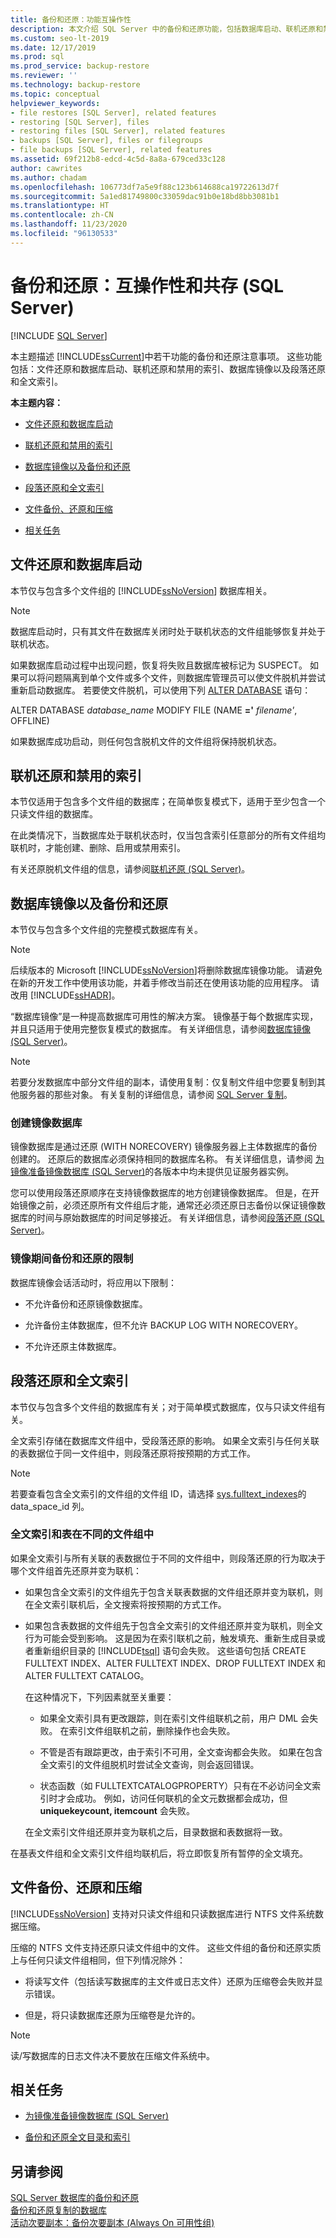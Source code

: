 ```yaml
---
title: 备份和还原：功能互操作性
description: 本文介绍 SQL Server 中的备份和还原功能，包括数据库启动、联机还原和禁用的索引以及数据库镜像。
ms.custom: seo-lt-2019
ms.date: 12/17/2019
ms.prod: sql
ms.prod_service: backup-restore
ms.reviewer: ''
ms.technology: backup-restore
ms.topic: conceptual
helpviewer_keywords:
- file restores [SQL Server], related features
- restoring [SQL Server], files
- restoring files [SQL Server], related features
- backups [SQL Server], files or filegroups
- file backups [SQL Server], related features
ms.assetid: 69f212b8-edcd-4c5d-8a8a-679ced33c128
author: cawrites
ms.author: chadam
ms.openlocfilehash: 106773df7a5e9f88c123b614688ca19722613d7f
ms.sourcegitcommit: 5a1ed81749800c33059dac91b0e18bd8bb3081b1
ms.translationtype: HT
ms.contentlocale: zh-CN
ms.lasthandoff: 11/23/2020
ms.locfileid: "96130533"
---
```

# <a name="backup-and-restore-interoperability-and-coexistence-sql-server"></a>备份和还原：互操作性和共存 (SQL Server)
 [!INCLUDE [SQL Server](../../includes/applies-to-version/sqlserver.md)]

  本主题描述 [!INCLUDE[ssCurrent](../../includes/sscurrent-md.md)]中若干功能的备份和还原注意事项。 这些功能包括：文件还原和数据库启动、联机还原和禁用的索引、数据库镜像以及段落还原和全文索引。  
  
 **本主题内容：**  
  
-   [文件还原和数据库启动](#FileRestoreAndDbStartup)  
  
-   [联机还原和禁用的索引](#OnlineRestoreAndDisabledIndexes)  
  
-   [数据库镜像以及备份和还原](#DbMandBnR)  
  
-   [段落还原和全文索引](#PiecemealAndFTIndexes)  
  
-   [文件备份、还原和压缩](#FileBnRandCompression)  
  
-   [相关任务](#RelatedTasks)  
  
##  <a name="file-restore-and-database-startup"></a><a name="FileRestoreAndDbStartup"></a> 文件还原和数据库启动  
 本节仅与包含多个文件组的 [!INCLUDE[ssNoVersion](../../includes/ssnoversion-md.md)] 数据库相关。  
  
> [!NOTE]  
>  数据库启动时，只有其文件在数据库关闭时处于联机状态的文件组能够恢复并处于联机状态。  
  
 如果数据库启动过程中出现问题，恢复将失败且数据库被标记为 SUSPECT。 如果可以将问题隔离到单个文件或多个文件，则数据库管理员可以使文件脱机并尝试重新启动数据库。 若要使文件脱机，可以使用下列 [ALTER DATABASE](../../t-sql/statements/alter-database-transact-sql.md) 语句：  
  
 ALTER DATABASE *database_name* MODIFY FILE (NAME **='** _filename_*_'_*, OFFLINE)  
  
 如果数据库成功启动，则任何包含脱机文件的文件组将保持脱机状态。  
  
##  <a name="online-restore-and-disabled-indexes"></a><a name="OnlineRestoreAndDisabledIndexes"></a> 联机还原和禁用的索引  
 本节仅适用于包含多个文件组的数据库；在简单恢复模式下，适用于至少包含一个只读文件组的数据库。  
  
 在此类情况下，当数据库处于联机状态时，仅当包含索引任意部分的所有文件组均联机时，才能创建、删除、启用或禁用索引。  
  
 有关还原脱机文件组的信息，请参阅[联机还原 (SQL Server)](../../relational-databases/backup-restore/online-restore-sql-server.md)。  
  
##  <a name="database-mirroring-and-backup-and-restore"></a><a name="DbMandBnR"></a> 数据库镜像以及备份和还原  
 本节仅与包含多个文件组的完整模式数据库有关。  
  
> [!NOTE]  
>  后续版本的 Microsoft [!INCLUDE[ssNoVersion](../../includes/ssnoversion-md.md)]将删除数据库镜像功能。 请避免在新的开发工作中使用该功能，并着手修改当前还在使用该功能的应用程序。 请改用 [!INCLUDE[ssHADR](../../includes/sshadr-md.md)]。  
  
 “数据库镜像”是一种提高数据库可用性的解决方案。 镜像基于每个数据库实现，并且只适用于使用完整恢复模式的数据库。 有关详细信息，请参阅[数据库镜像 (SQL Server)](../../database-engine/database-mirroring/database-mirroring-sql-server.md)。  
  
> [!NOTE]  
>  若要分发数据库中部分文件组的副本，请使用复制：仅复制文件组中您要复制到其他服务器的那些对象。 有关复制的详细信息，请参阅 [SQL Server 复制](../../relational-databases/replication/sql-server-replication.md)。  
  
### <a name="creating-the-mirror-database"></a>创建镜像数据库  
 镜像数据库是通过还原 (WITH NORECOVERY) 镜像服务器上主体数据库的备份创建的。 还原后的数据库必须保持相同的数据库名称。 有关详细信息，请参阅 [为镜像准备镜像数据库 (SQL Server)](../../database-engine/database-mirroring/prepare-a-mirror-database-for-mirroring-sql-server.md)的各版本中均未提供见证服务器实例。  
  
 您可以使用段落还原顺序在支持镜像数据库的地方创建镜像数据库。 但是，在开始镜像之前，必须还原所有文件组后才能，通常还必须还原日志备份以保证镜像数据库的时间与原始数据库的时间足够接近。 有关详细信息，请参阅[段落还原 (SQL Server)](../../relational-databases/backup-restore/piecemeal-restores-sql-server.md)。  
  
### <a name="restrictions-on-backup-and-restore-during-mirroring"></a>镜像期间备份和还原的限制  
 数据库镜像会话活动时，将应用以下限制：  
  
-   不允许备份和还原镜像数据库。  
  
-   允许备份主体数据库，但不允许 BACKUP LOG WITH NORECOVERY。  
  
-   不允许还原主体数据库。  
  
##  <a name="piecemeal-restore-and-full-text-indexes"></a><a name="PiecemealAndFTIndexes"></a> 段落还原和全文索引  
 本节仅与包含多个文件组的数据库有关；对于简单模式数据库，仅与只读文件组有关。  
  
 全文索引存储在数据库文件组中，受段落还原的影响。 如果全文索引与任何关联的表数据位于同一文件组中，则段落还原将按预期的方式工作。  
  
> [!NOTE]  
>  若要查看包含全文索引的文件组的文件组 ID，请选择 [sys.fulltext_indexes](../../relational-databases/system-catalog-views/sys-fulltext-indexes-transact-sql.md)的 data_space_id 列。  
  
### <a name="full-text-indexes-and-tables-in-separate-filegroups"></a>全文索引和表在不同的文件组中  
 如果全文索引与所有关联的表数据位于不同的文件组中，则段落还原的行为取决于哪个文件组首先还原并变为联机：  
  
-   如果包含全文索引的文件组先于包含关联表数据的文件组还原并变为联机，则在全文索引联机后，全文搜索将按预期的方式工作。  
  
-   如果包含表数据的文件组先于包含全文索引的文件组还原并变为联机，则全文行为可能会受到影响。 这是因为在索引联机之前，触发填充、重新生成目录或者重新组织目录的 [!INCLUDE[tsql](../../includes/tsql-md.md)] 语句会失败。 这些语句包括 CREATE FULLTEXT INDEX、ALTER FULLTEXT INDEX、DROP FULLTEXT INDEX 和 ALTER FULLTEXT CATALOG。  
  
     在这种情况下，下列因素就至关重要：  
  
    -   如果全文索引具有更改跟踪，则在索引文件组联机之前，用户 DML 会失败。 在索引文件组联机之前，删除操作也会失败。  
  
    -   不管是否有跟踪更改，由于索引不可用，全文查询都会失败。 如果在包含全文索引的文件组脱机时尝试全文查询，则会返回错误。  
  
    -   状态函数（如 FULLTEXTCATALOGPROPERTY）只有在不必访问全文索引时才会成功。 例如，访问任何联机的全文元数据都会成功，但 **uniquekeycount, itemcount** 会失败。  
  
     在全文索引文件组还原并变为联机之后，目录数据和表数据将一致。  
  
 在基表文件组和全文索引文件组均联机后，将立即恢复所有暂停的全文填充。  
  
##  <a name="file-backup-and-restore-and-compression"></a><a name="FileBnRandCompression"></a> 文件备份、还原和压缩  
 [!INCLUDE[ssNoVersion](../../includes/ssnoversion-md.md)] 支持对只读文件组和只读数据库进行 NTFS 文件系统数据压缩。  
  
 压缩的 NTFS 文件支持还原只读文件组中的文件。 这些文件组的备份和还原实质上与任何只读文件组相同，但下列情况除外：  
  
-   将读写文件（包括读写数据库的主文件或日志文件）还原为压缩卷会失败并显示错误。  
  
-   但是，将只读数据库还原为压缩卷是允许的。  
  
> [!NOTE]  
>  读/写数据库的日志文件决不要放在压缩文件系统中。  
  
##  <a name="related-tasks"></a><a name="RelatedTasks"></a> 相关任务  
  
-   [为镜像准备镜像数据库 (SQL Server)](../../database-engine/database-mirroring/prepare-a-mirror-database-for-mirroring-sql-server.md)  
  
-   [备份和还原全文目录和索引](../../relational-databases/search/back-up-and-restore-full-text-catalogs-and-indexes.md)  
  
## <a name="see-also"></a>另请参阅  
 [SQL Server 数据库的备份和还原](../../relational-databases/backup-restore/back-up-and-restore-of-sql-server-databases.md)   
 [备份和还原复制的数据库](../../relational-databases/replication/administration/back-up-and-restore-replicated-databases.md)   
[活动次要副本：备份次要副本 \(Always On 可用性组\)](../../database-engine/availability-groups/windows/active-secondaries-backup-on-secondary-replicas-always-on-availability-groups.md)  
  
  
